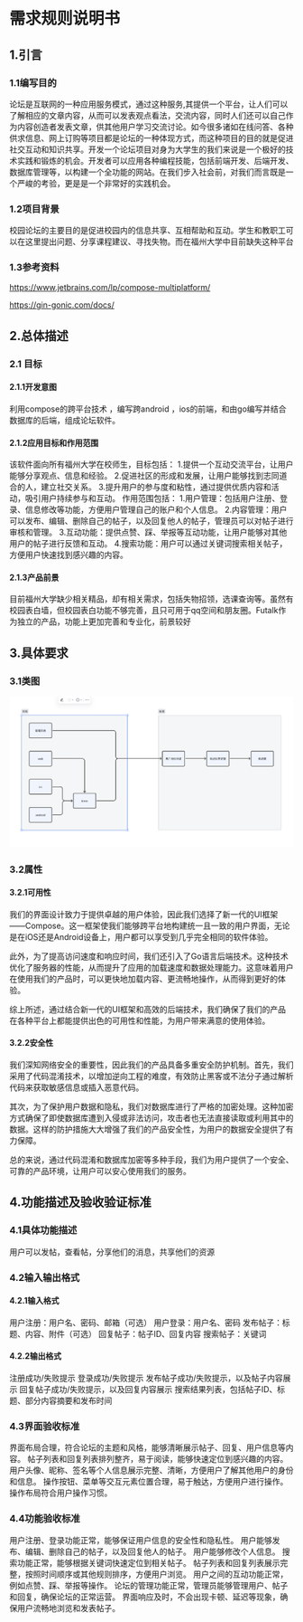 # 需求规则说明书

## 1.引言

### 1.1编写目的

论坛是互联网的一种应用服务模式，通过这种服务,其提供一个平台，让人们可以了解相应的文章内容，从而可以发表观点看法，交流内容，同时人们还可以自己作为内容创造者发表文章，供其他用户学习交流讨论。如今很多诸如在线问答、各种供求信息、网上订购等项目都是论坛的一种体现方式，而这种项目的目的就是促进社交互动和知识共享。开发一个论坛项目对身为大学生的我们来说是一个极好的技术实践和锻炼的机会。开发者可以应用各种编程技能，包括前端开发、后端开发、数据库管理等，以构建一个全功能的网站。在我们步入社会前，对我们而言既是一个严峻的考验，更是是一个非常好的实践机会。

### 1.2项目背景

校园论坛的主要目的是促进校园内的信息共享、互相帮助和互动。学生和教职工可以在这里提出问题、分享课程建议、寻找失物。而在福州大学中目前缺失这种平台

### 1.3参考资料

https://www.jetbrains.com/lp/compose-multiplatform/

https://gin-gonic.com/docs/

## 2.总体描述

### 2.1 目标

#### 2.1.1开发意图

利用compose的跨平台技术 ，编写跨android ，ios的前端，和由go编写并结合数据库的后端，组成论坛软件。

#### 2.1.2应用目标和作用范围

该软件面向所有福州大学在校师生，目标包括：
1.提供一个互动交流平台，让用户能够分享观点、信息和经验。
2.促进社区的形成和发展，让用户能够找到志同道合的人，建立社交关系。
3.提升用户的参与度和粘性，通过提供优质内容和活动，吸引用户持续参与和互动。
作用范围包括：
1.用户管理：包括用户注册、登录、信息修改等功能，方便用户管理自己的账户和个人信息。
2.内容管理：用户可以发布、编辑、删除自己的帖子，以及回复他人的帖子，管理员可以对帖子进行审核和管理。
3.互动功能：提供点赞、踩、举报等互动功能，让用户能够对其他用户的帖子进行反馈和互动。
4.搜索功能：用户可以通过关键词搜索相关帖子，方便用户快速找到感兴趣的内容。

#### 2.1.3产品前景

目前福州大学缺少相关精品，却有相关需求，包括失物招领，选课查询等。虽然有校园表白墙，但校园表白功能不够完善，且只可用于qq空间和朋友圈。Futalk作为独立的产品，功能上更加完善和专业化，前景较好

## 3.具体要求

### 3.1类图

![image-20231019170844500](./img/image-20231019170844500.png)

### 3.2属性

#### 3.2.1可用性

我们的界面设计致力于提供卓越的用户体验，因此我们选择了新一代的UI框架——Compose。这一框架使我们能够跨平台地构建统一且一致的用户界面，无论是在iOS还是Android设备上，用户都可以享受到几乎完全相同的软件体验。

此外，为了提高访问速度和响应时间，我们还引入了Go语言后端技术。这种技术优化了服务器的性能，从而提升了应用的加载速度和数据处理能力。这意味着用户在使用我们的产品时，可以更快地加载内容、更流畅地操作，从而得到更好的体验。

综上所述，通过结合新一代的UI框架和高效的后端技术，我们确保了我们的产品在各种平台上都能提供出色的可用性和性能，为用户带来满意的使用体验。

#### 3.2.2安全性

我们深知网络安全的重要性，因此我们的产品具备多重安全防护机制。首先，我们采用了代码混淆技术，以增加逆向工程的难度，有效防止黑客或不法分子通过解析代码来获取敏感信息或插入恶意代码。

其次，为了保护用户数据和隐私，我们对数据库进行了严格的加密处理。这种加密方式确保了即使数据库遭到入侵或非法访问，攻击者也无法直接读取或利用其中的数据。这样的防护措施大大增强了我们的产品安全性，为用户的数据安全提供了有力保障。

总的来说，通过代码混淆和数据库加密等多种手段，我们为用户提供了一个安全、可靠的产品环境，让用户可以安心使用我们的服务。

## 4.功能描述及验收验证标准

### 4.1具体功能描述

用户可以发帖，查看帖，分享他们的消息，共享他们的资源

### 4.2输入输出格式

#### 4.2.1输入格式

用户注册：用户名、密码、邮箱（可选）
用户登录：用户名、密码
发布帖子：标题、内容、附件（可选）
回复帖子：帖子ID、回复内容
搜索帖子：关键词

#### 4.2.2输出格式

注册成功/失败提示
登录成功/失败提示
发布帖子成功/失败提示，以及帖子内容展示
回复帖子成功/失败提示，以及回复内容展示
搜索结果列表，包括帖子ID、标题、部分内容摘要和发布时间

### 4.3界面验收标准

界面布局合理，符合论坛的主题和风格，能够清晰展示帖子、回复、用户信息等内容。
帖子列表和回复列表排列整齐，易于阅读，能够快速定位到感兴趣的内容。
用户头像、昵称、签名等个人信息展示完整、清晰，方便用户了解其他用户的身份和信息。
操作按钮、菜单等交互元素位置合理，易于触达，方便用户进行操作。
操作布局符合用户操作习惯。

### 4.4功能验收标准

用户注册、登录功能正常，能够保证用户信息的安全性和隐私性。
用户能够发布、编辑、删除自己的帖子，以及回复他人的帖子。
用户能够修改个人信息。
搜索功能正常，能够根据关键词快速定位到相关帖子。
帖子列表和回复列表展示完整，按照时间顺序或其他规则排序，方便用户浏览。
用户之间的互动功能正常，例如点赞、踩、举报等操作。
论坛的管理功能正常，管理员能够管理用户、帖子和回复，确保论坛的正常运营。
界面响应及时，不会出现卡顿、延迟等现象，确保用户流畅地浏览和发表帖子。